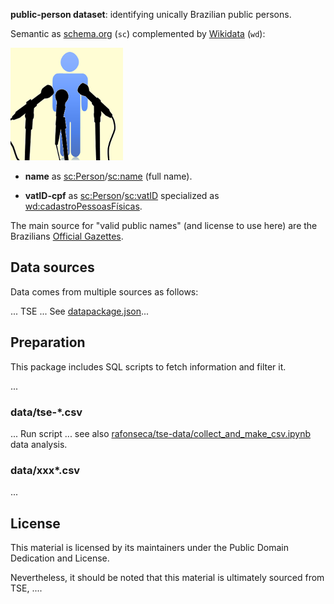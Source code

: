 **public-person dataset**:  identifying unically Brazilian public persons.

Semantic as [schema.org](http://schema.org/docs/schemas.html) (`sc`) complemented by [Wikidata](https://www.wikidata.org) (`wd`):

![](docs/assets/datasets-public-person-logo-v1-180px.png)

* **name** as [sc:Person](https://schema.org/Person)/[sc:name](https://schema.org/name) (full name).

* **vatID-cpf** as [sc:Person](https://schema.org/Person)/[sc:vatID](https://schema.org/vatID) specialized as [wd:cadastroPessoasFísicas](https://www.wikidata.org/wiki/Q5016244).


The main source for "valid public names" (and license to use here) are the Brazilians [Official Gazettes](https://en.wikipedia.org/wiki/Government_gazette).

## Data sources

Data comes from multiple sources as follows:

... TSE ... See [datapackage.json](datapackage.json)...

## Preparation

This package includes SQL scripts to fetch information and filter it.

...

### data/tse-*.csv

... Run script ... see also [rafonseca/tse-data/collect_and_make_csv.ipynb](https://github.com/rafonseca/tse-data/blob/master/collect_and_make_csv.ipynb) data analysis.

### data/xxx*.csv
...

## License

This material is licensed by its maintainers under the Public Domain Dedication
and License.

Nevertheless, it should be noted that this material is ultimately sourced from TSE, ....
